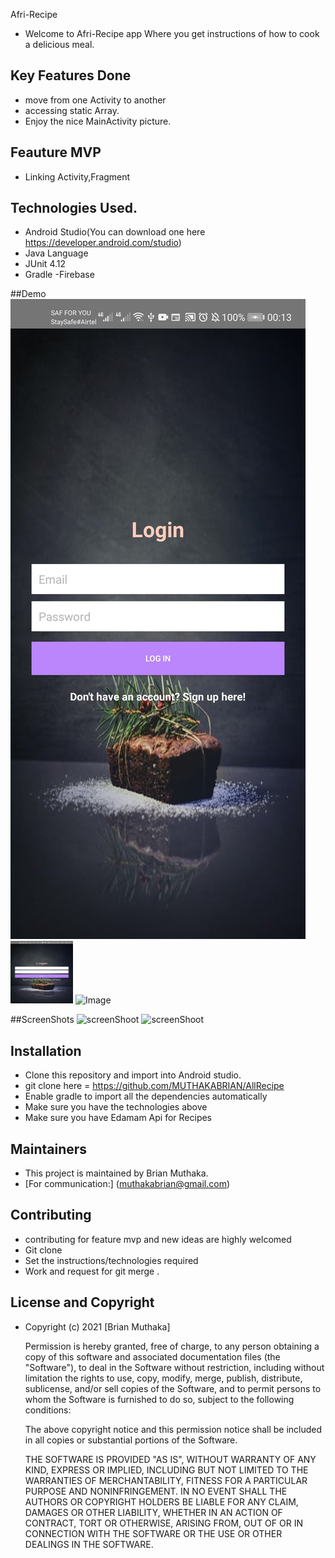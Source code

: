 Afri-Recipe
 - Welcome to Afri-Recipe app Where you get instructions of how to cook a delicious meal.


 ## Key Features Done
  - move from one Activity to another
  - accessing static Array.
  - Enjoy the nice MainActivity picture.
  

  

  ## Feauture MVP
  - Linking Activity,Fragment
  


  ## Technologies Used.
  - Android Studio(You can download one here https://developer.android.com/studio)
  - Java Language
  - JUnit 4.12
  - Gradle
  -Firebase
  
  
  ##Demo
  ![Image](app/demo.jpg)<img src="app/demo.jpg" height="100px" width="100px">
  ![Image](drawable/demo2.jpg)
  
  ##ScreenShots
  ![screenShoot](drawable/screenshot1.jpg)
  ![screenShoot](drawable/screenshot2.jpg)
  

  ## Installation
  - Clone this repository and import into Android studio.
  - git clone here = https://github.com/MUTHAKABRIAN/AllRecipe
  - Enable gradle to import all the dependencies automatically
  - Make sure you have the technologies above
  - Make sure you have Edamam Api for Recipes

  ## Maintainers
  - This project is maintained by Brian Muthaka.
  - [For communication:] (muthakabrian@gmail.com)

  ## Contributing
  - contributing for feature mvp and new ideas are highly welcomed
  - Git clone
  - Set the instructions/technologies required
  - Work and request for git merge .


  ## License and Copyright
  - Copyright (c) 2021 [Brian Muthaka]
    
    Permission is hereby granted, free of charge, to any person obtaining a copy of this software and associated documentation files (the "Software"), to deal in the Software without restriction, including without limitation the rights to use, copy, modify, merge, publish, distribute, sublicense, and/or sell copies of the Software, and to permit persons to whom the Software is furnished to do so, subject to the following conditions:
    
    The above copyright notice and this permission notice shall be included in all copies or substantial portions of the Software.
    
    THE SOFTWARE IS PROVIDED "AS IS", WITHOUT WARRANTY OF ANY KIND, EXPRESS OR IMPLIED, INCLUDING BUT NOT LIMITED TO THE WARRANTIES OF MERCHANTABILITY, FITNESS FOR A PARTICULAR PURPOSE AND NONINFRINGEMENT. IN NO EVENT SHALL THE AUTHORS OR COPYRIGHT HOLDERS BE LIABLE FOR ANY CLAIM, DAMAGES OR OTHER LIABILITY, WHETHER IN AN ACTION OF CONTRACT, TORT OR OTHERWISE, ARISING FROM, OUT OF OR IN CONNECTION WITH THE SOFTWARE OR THE USE OR OTHER DEALINGS IN THE SOFTWARE.